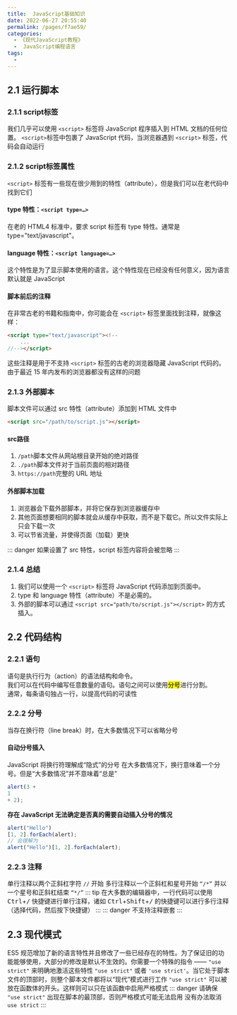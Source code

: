 ```yaml
---
title:  JavaScript基础知识
date: 2022-06-27 20:55:40
permalink: /pages/f7ae59/
categories:
  - 《现代JavaScript教程》
  -  JavaScript编程语言
tags:
  - 
---
```

## 2.1 运行脚本
### 2.1.1 script标签
我们几乎可以使用 `<script>` 标签将 JavaScript 程序插入到 HTML 文档的任何位置。
`<script>`标签中包裹了 JavaScript 代码，当浏览器遇到 `<script>` 标签，代码会自动运行
### 2.1.2 script标签属性
`<script>` 标签有一些现在很少用到的特性（attribute），但是我们可以在老代码中找到它们
#### type 特性：`<script type=…>`
在老的 HTML4 标准中，要求 script 标签有 type 特性。通常是 type="text/javascript"。
#### language 特性：`<script language=…>`
这个特性是为了显示脚本使用的语言。这个特性现在已经没有任何意义，因为语言默认就是 JavaScript
#### 脚本前后的注释
在非常古老的书籍和指南中，你可能会在 `<script>` 标签里面找到注释，就像这样：
```html
<script type="text/javascript"><!--
    ...
//--></script>
```
这些注释是用于不支持 `<script>` 标签的古老的浏览器隐藏 JavaScript 代码的。由于最近 15 年内发布的浏览器都没有这样的问题
### 2.1.3 外部脚本
脚本文件可以通过 src 特性（attribute）添加到 HTML 文件中
```html
<script src="/path/to/script.js"></script>
```
#### src路径
1. `/path`脚本文件从网站根目录开始的绝对路径
2. `./path`脚本文件对于当前页面的相对路径
3. `https://path`完整的 URL 地址
#### 外部脚本加载
1. 浏览器会下载外部脚本，并将它保存到浏览器缓存中
2. 其他页面想要相同的脚本就会从缓存中获取，而不是下载它。所以文件实际上只会下载一次
3. 可以节省流量，并使得页面（加载）更快

::: danger
如果设置了 src 特性，script 标签内容将会被忽略
:::
### 2.1.4 总结
1. 我们可以使用一个 `<script>` 标签将 JavaScript 代码添加到页面中。
2. type 和 language 特性（attribute）不是必需的。
3. 外部的脚本可以通过 `<script src="path/to/script.js"></script>` 的方式插入。

## 2.2 代码结构
### 2.2.1 语句
语句是执行行为（action）的语法结构和命令。  
我们可以在代码中编写任意数量的语句。语句之间可以使用<mark>分号</mark>进行分割。  
通常，每条语句独占一行，以提高代码的可读性  
### 2.2.2 分号
当存在换行符（line break）时，在大多数情况下可以省略分号 
#### 自动分号插入
JavaScript 将换行符理解成“隐式”的分号
在大多数情况下，换行意味着一个分号。但是“大多数情况”并不意味着“总是”
```javascript
alert(3 +
1
+ 2);
```
**存在 JavaScript 无法确定是否真的需要自动插入分号的情况**
```javascript
alert("Hello")
[1, 2].forEach(alert);
// 会理解为
alert("Hello")[1, 2].forEach(alert);
```
### 2.2.3 注释
单行注释以两个正斜杠字符 `//` 开始
多行注释以一个正斜杠和星号开始 `“/*”` 并以一个星号和正斜杠结束 `“*/”`
::: tip
在大多数的编辑器中，一行代码可以使用 <kbd>Ctrl</kbd>+<kbd>/</kbd> 快捷键进行单行注释，诸如 <kbd>Ctrl</kbd>+<kbd>Shift</kbd>+<kbd>/</kbd> 的快捷键可以进行多行注释（选择代码，然后按下快捷键）
:::
::: danger
不支持注释嵌套
:::

## 2.3 现代模式
ES5 规范增加了新的语言特性并且修改了一些已经存在的特性。为了保证旧的功能能够使用，大部分的修改是默认不生效的。你需要一个特殊的指令 —— `"use strict"` 来明确地激活这些特性
`"use strict"` 或者 `'use strict'`。当它处于脚本文件的顶部时，则整个脚本文件都将以“现代”模式进行工作
`"use strict"` 可以被放在函数体的开头。这样则可以只在该函数中启用严格模式
::: danger
请确保 `"use strict"` 出现在脚本的最顶部，否则严格模式可能无法启用
没有办法取消 `use strict`
:::